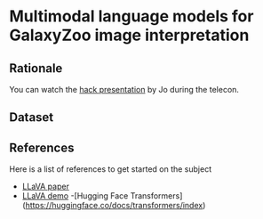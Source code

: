 # Multimodal language models for GalaxyZoo image interpretation

## Rationale

You can watch the [hack presentation][telecon] by Jo during the telecon.

[telecon]: https://u-paris.zoom.us/rec/share/ibQAB_HcRwoRFxrmne3RtWUnGp3xH_bqsS9oOG0vMHZEPJidfSASYsXzR_MzNCM.0GfrQ39bReZsAScg

## Dataset

## References

Here is a list of references to get started on the subject
- [LLaVA paper](https://arxiv.org/abs/2304.08485)
- [LLaVA demo](https://llava-vl.github.io/)
-[Hugging Face Transformers] (https://huggingface.co/docs/transformers/index)
